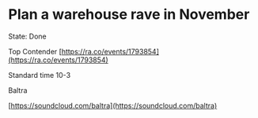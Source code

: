 # Plan a warehouse rave in November

State: Done

Top Contender
[https://ra.co/events/1793854](https://ra.co/events/1793854)

Standard time 10-3

Baltra

[https://soundcloud.com/baltra](https://soundcloud.com/baltra)